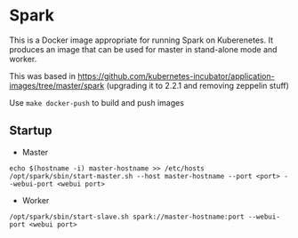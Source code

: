 # Spark

This is a Docker image appropriate for running Spark on Kuberenetes. It produces an image that can be used for master in stand-alone mode and worker.

This was based in https://github.com/kubernetes-incubator/application-images/tree/master/spark (upgrading it to 2.2.1 and removing zeppelin stuff)

Use `make docker-push` to build and push images

## Startup

* Master

```
echo $(hostname -i) master-hostname >> /etc/hosts
/opt/spark/sbin/start-master.sh --host master-hostname --port <port> --webui-port <webui port>
```

* Worker

```
/opt/spark/sbin/start-slave.sh spark://master-hostname:port --webui-port <webui port>
```
